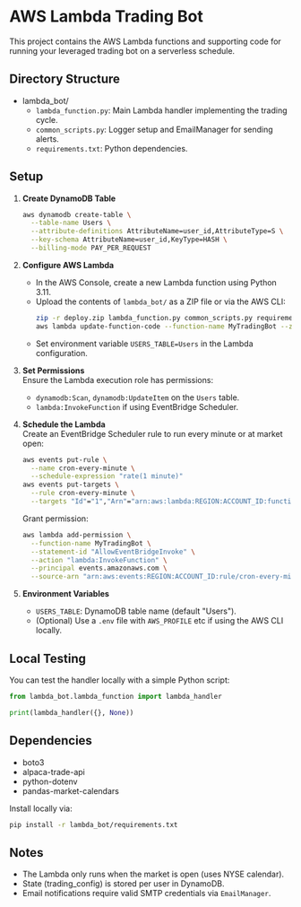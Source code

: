 # AWS Lambda Trading Bot

This project contains the AWS Lambda functions and supporting code for running your leveraged trading bot on a serverless schedule.

## Directory Structure

- lambda_bot/
  - `lambda_function.py`: Main Lambda handler implementing the trading cycle.
  - `common_scripts.py`: Logger setup and EmailManager for sending alerts.
  - `requirements.txt`: Python dependencies.

## Setup

1. **Create DynamoDB Table**  
   ```bash
   aws dynamodb create-table \
     --table-name Users \
     --attribute-definitions AttributeName=user_id,AttributeType=S \
     --key-schema AttributeName=user_id,KeyType=HASH \
     --billing-mode PAY_PER_REQUEST
   ```

2. **Configure AWS Lambda**  
   - In the AWS Console, create a new Lambda function using Python 3.11.  
   - Upload the contents of `lambda_bot/` as a ZIP file or via the AWS CLI:  
     ```bash
     zip -r deploy.zip lambda_function.py common_scripts.py requirements.txt
     aws lambda update-function-code --function-name MyTradingBot --zip-file fileb://deploy.zip
     ```
   - Set environment variable `USERS_TABLE=Users` in the Lambda configuration.

3. **Set Permissions**  
   Ensure the Lambda execution role has permissions:
   - `dynamodb:Scan`, `dynamodb:UpdateItem` on the `Users` table.  
   - `lambda:InvokeFunction` if using EventBridge Scheduler.  

4. **Schedule the Lambda**  
   Create an EventBridge Scheduler rule to run every minute or at market open:
   ```bash
   aws events put-rule \
     --name cron-every-minute \
     --schedule-expression "rate(1 minute)"
   aws events put-targets \
     --rule cron-every-minute \
     --targets "Id"="1","Arn"="arn:aws:lambda:REGION:ACCOUNT_ID:function:MyTradingBot"
   ```
   Grant permission:
   ```bash
   aws lambda add-permission \
     --function-name MyTradingBot \
     --statement-id "AllowEventBridgeInvoke" \
     --action "lambda:InvokeFunction" \
     --principal events.amazonaws.com \
     --source-arn "arn:aws:events:REGION:ACCOUNT_ID:rule/cron-every-minute"
   ```

5. **Environment Variables**  
   - `USERS_TABLE`: DynamoDB table name (default "Users").
   - (Optional) Use a `.env` file with `AWS_PROFILE` etc if using the AWS CLI locally.

## Local Testing

You can test the handler locally with a simple Python script:

```python
from lambda_bot.lambda_function import lambda_handler

print(lambda_handler({}, None))
```

## Dependencies

- boto3
- alpaca-trade-api
- python-dotenv
- pandas-market-calendars

Install locally via:

```bash
pip install -r lambda_bot/requirements.txt
```

## Notes

- The Lambda only runs when the market is open (uses NYSE calendar).
- State (trading_config) is stored per user in DynamoDB.
- Email notifications require valid SMTP credentials via `EmailManager`.
